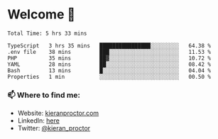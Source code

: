# Welcome 🦘

<!--START_SECTION:waka-->

```text
Total Time: 5 hrs 33 mins

TypeScript   3 hrs 35 mins   ████████████████░░░░░░░░░   64.38 %
.env file    38 mins         ███░░░░░░░░░░░░░░░░░░░░░░   11.53 %
PHP          35 mins         ██▓░░░░░░░░░░░░░░░░░░░░░░   10.72 %
YAML         28 mins         ██░░░░░░░░░░░░░░░░░░░░░░░   08.42 %
Bash         13 mins         █░░░░░░░░░░░░░░░░░░░░░░░░   04.04 %
Properties   1 min           ░░░░░░░░░░░░░░░░░░░░░░░░░   00.50 %
```

<!--END_SECTION:waka-->

### 📫 Where to find me:

-   Website: [kieranproctor.com](https://kieranproctor.com/)
-   LinkedIn: [here](https://www.linkedin.com/in/kieran-proctor-086b5a159/)
-   Twitter: [@kieran_proctor](https://twitter.com/kieran_proctor)
